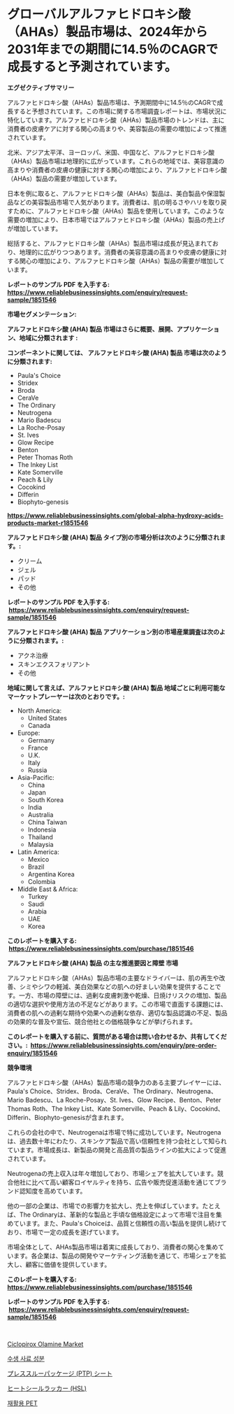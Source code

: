 <p><h1>グローバルアルファヒドロキシ酸（AHAs）製品市場は、2024年から2031年までの期間に14.5％のCAGRで成長すると予測されています。</h1></p><p><strong>エグゼクティブサマリー</strong></p>
<p><p>アルファヒドロキシ酸（AHAs）製品市場は、予測期間中に14.5％のCAGRで成長すると予想されています。この市場に関する市場調査レポートは、市場状況に特化しています。アルファヒドロキシ酸（AHAs）製品市場のトレンドは、主に消費者の皮膚ケアに対する関心の高まりや、美容製品の需要の増加によって推進されています。</p><p>北米、アジア太平洋、ヨーロッパ、米国、中国など、アルファヒドロキシ酸（AHAs）製品市場は地理的に広がっています。これらの地域では、美容意識の高まりや消費者の皮膚の健康に対する関心の増加により、アルファヒドロキシ酸（AHAs）製品の需要が増加しています。</p><p>日本を例に取ると、アルファヒドロキシ酸（AHAs）製品は、美白製品や保湿製品などの美容製品市場で人気があります。消費者は、肌の明るさやハリを取り戻すために、アルファヒドロキシ酸（AHAs）製品を使用しています。このような需要の増加により、日本市場ではアルファヒドロキシ酸（AHAs）製品の売上げが増加しています。</p><p>総括すると、アルファヒドロキシ酸（AHAs）製品市場は成長が見込まれており、地理的に広がりつつあります。消費者の美容意識の高まりや皮膚の健康に対する関心の増加により、アルファヒドロキシ酸（AHAs）製品の需要が増加しています。</p></p>
<p><strong>レポートのサンプル PDF を入手する: <a href="https://www.reliablebusinessinsights.com/enquiry/request-sample/1851546">https://www.reliablebusinessinsights.com/enquiry/request-sample/1851546</a></strong></p>
<p><strong>市場セグメンテーション:</strong></p>
<p><strong> アルファヒドロキシ酸 (AHA) 製品 市場はさらに概要、展開、アプリケーション、地域に分類されます :</strong></p>
<p><strong>コンポーネントに関しては、 アルファヒドロキシ酸 (AHA) 製品 市場は次のように分類されます: &nbsp;</strong></p>
<p><ul><li>Paula's Choice</li><li>Stridex</li><li>Broda</li><li>CeraVe</li><li>The Ordinary</li><li>Neutrogena</li><li>Mario Badescu</li><li>La Roche-Posay</li><li>St. Ives</li><li>Glow Recipe</li><li>Benton</li><li>Peter Thomas Roth</li><li>The Inkey List</li><li>Kate Somerville</li><li>Peach & Lily</li><li>Cocokind</li><li>Differin</li><li>Biophyto-genesis</li></ul></p>
<p><strong><a href="https://www.reliablebusinessinsights.com/global-alpha-hydroxy-acids-products-market-r1851546">https://www.reliablebusinessinsights.com/global-alpha-hydroxy-acids-products-market-r1851546</a></strong></p>
<p><strong> アルファヒドロキシ酸 (AHA) 製品 タイプ別の市場分析は次のように分類されます。:</strong></p>
<p><ul><li>クリーム</li><li>ジェル</li><li>パッド</li><li>その他</li></ul></p>
<p><strong>レポートのサンプル PDF を入手する: &nbsp;<a href="https://www.reliablebusinessinsights.com/enquiry/request-sample/1851546">https://www.reliablebusinessinsights.com/enquiry/request-sample/1851546</a></strong></p>
<p><strong> アルファヒドロキシ酸 (AHA) 製品 アプリケーション別の市場産業調査は次のように分類されます。:</strong></p>
<p><ul><li>アクネ治療</li><li>スキンエクスフォリアント</li><li>その他</li></ul></p>
<p><strong>地域に関して言えば、アルファヒドロキシ酸 (AHA) 製品 地域ごとに利用可能なマーケットプレーヤーは次のとおりです。:</strong></p>
<p><ul>
    <li>
        North America:
        <ul>
            <li>United States</li>
            <li>Canada</li>
        </ul>
    </li>
    <li>
        Europe:
        <ul>
            <li>Germany</li>
            <li>France</li>
            <li>U.K.</li>
            <li>Italy</li>
            <li>Russia</li>
        </ul>
    </li>
    <li>
        Asia-Pacific:
        <ul>
            <li>China</li>
            <li>Japan</li>
            <li>South Korea</li>
            <li>India</li>
            <li>Australia</li>
            <li>China Taiwan</li>
            <li>Indonesia</li>
            <li>Thailand</li>
            <li>Malaysia</li>
        </ul>
    </li>
    <li>
        Latin America:
        <ul>
            <li>Mexico</li>
            <li>Brazil</li>
            <li>Argentina Korea</li>
            <li>Colombia</li>
        </ul>
    </li>
    <li>
        Middle East & Africa:
        <ul>
            <li>Turkey</li>
            <li>Saudi</li>
            <li>Arabia</li>
            <li>UAE</li>
            <li>Korea</li>
        </ul>
    </li>
    </ul></p>
<p><strong>このレポートを購入する: &nbsp;<a href="https://www.reliablebusinessinsights.com/purchase/1851546">https://www.reliablebusinessinsights.com/purchase/1851546</a></strong></p>
<p><strong>アルファヒドロキシ酸 (AHA) 製品 の主な推進要因と障壁 市場</strong></p>
<p><p>アルファヒドロキシ酸（AHAs）製品市場の主要なドライバーは、肌の再生や改善、シミやシワの軽減、美白効果などの肌への好ましい効果を提供することです。一方、市場の障壁には、過剰な皮膚刺激や乾燥、日焼けリスクの増加、製品の適切な選択や使用方法の不足などがあります。この市場で直面する課題には、消費者の肌への過剰な期待や効果への過剰な依存、適切な製品認識の不足、製品の効果的な普及や宣伝、競合他社との価格競争などが挙げられます。</p></p>
<p><strong>このレポートを購入する前に、質問がある場合は問い合わせるか、共有してください。:&nbsp; <a href="https://www.reliablebusinessinsights.com/enquiry/pre-order-enquiry/1851546">https://www.reliablebusinessinsights.com/enquiry/pre-order-enquiry/1851546</a></strong></p>
<p><strong>競争環境</strong></p>
<p><p>アルファヒドロキシ酸（AHAs）製品市場の競争力のある主要プレイヤーには、Paula's Choice、Stridex、Broda、CeraVe、The Ordinary、Neutrogena、Mario Badescu、La Roche-Posay、St. Ives、Glow Recipe、Benton、Peter Thomas Roth、The Inkey List、Kate Somerville、Peach & Lily、Cocokind、Differin、Biophyto-genesisが含まれます。 </p><p>これらの会社の中で、Neutrogenaは市場で特に成功しています。Neutrogenaは、過去数十年にわたり、スキンケア製品で高い信頼性を持つ会社として知られています。市場成長は、新製品の開発と高品質の製品ラインの拡大によって促進されています。 </p><p>Neutrogenaの売上収入は年々増加しており、市場シェアを拡大しています。競合他社に比べて高い顧客ロイヤルティを持ち、広告や販売促進活動を通じてブランド認知度を高めています。 </p><p>他の一部の企業は、市場での影響力を拡大し、売上を伸ばしています。たとえば、The Ordinaryは、革新的な製品と手頃な価格設定によって市場で注目を集めています。また、Paula's Choiceは、品質と信頼性の高い製品を提供し続けており、市場で一定の成長を遂げています。 </p><p>市場全体として、AHAs製品市場は着実に成長しており、消費者の関心を集めています。各企業は、製品の開発やマーケティング活動を通じて、市場シェアを拡大し、顧客に価値を提供しています。</p></p>
<p><strong>このレポートを購入する: &nbsp; <a href="https://www.reliablebusinessinsights.com/purchase/1851546">https://www.reliablebusinessinsights.com/purchase/1851546</a></strong></p>
<p><strong>レポートのサンプル PDF を入手する: &nbsp;<a href="https://www.reliablebusinessinsights.com/enquiry/request-sample/1851546">https://www.reliablebusinessinsights.com/enquiry/request-sample/1851546</a></strong><strong></strong></p>
<p>&nbsp;</p>
<p><p><a href="https://github.com/markusgodoy/Market-Research-Report-List-3/blob/main/ciclopirox-olamine-market.md">Ciclopirox Olamine Market</a></p><p><a href="https://github.com/Elenrrera7685/Market-Research-Report-List-2/blob/main/9086135102446.md">수생 사료 성분</a></p><p><a href="https://github.com/roulaayoub-saad/Market-Research-Report-List-1/blob/main/5969880107909.md">プレススルーパッケージ (PTP) シート</a></p><p><a href="https://github.com/zjkmgcs938405/Market-Research-Report-List-2/blob/main/7301816107908.md">ヒートシールラッカー (HSL)</a></p><p><a href="https://github.com/sammyUltyylrich9067856/Market-Research-Report-List-2/blob/main/8322852102447.md">재활용 PET</a></p></p>